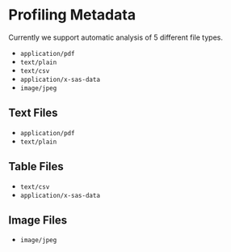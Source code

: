 # Profiling Metadata

Currently we support automatic analysis of 5 different file types.

+ `application/pdf`
+ `text/plain`
+ `text/csv`
+ `application/x-sas-data`
+ `image/jpeg`

## Text Files

+ `application/pdf`
+ `text/plain`

## Table Files

+ `text/csv`
+ `application/x-sas-data`

## Image Files

+ `image/jpeg`
